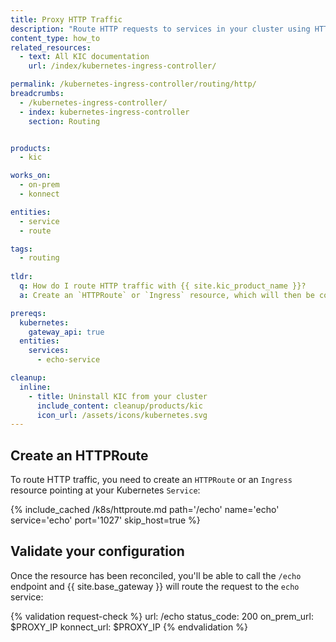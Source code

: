```yaml
---
title: Proxy HTTP Traffic
description: "Route HTTP requests to services in your cluster using HTTPRoute or Ingress"
content_type: how_to
related_resources:
  - text: All KIC documentation
    url: /index/kubernetes-ingress-controller/

permalink: /kubernetes-ingress-controller/routing/http/
breadcrumbs:
  - /kubernetes-ingress-controller/
  - index: kubernetes-ingress-controller
    section: Routing


products:
  - kic

works_on:
  - on-prem
  - konnect

entities:
  - service
  - route

tags:
  - routing
 
tldr:
  q: How do I route HTTP traffic with {{ site.kic_product_name }}?
  a: Create an `HTTPRoute` or `Ingress` resource, which will then be converted into a [{{ site.base_gateway }} Service](/gateway/entities/service/) and [Route](/gateway/entities/route/).

prereqs:
  kubernetes:
    gateway_api: true
  entities:
    services:
      - echo-service

cleanup:
  inline:
    - title: Uninstall KIC from your cluster
      include_content: cleanup/products/kic
      icon_url: /assets/icons/kubernetes.svg
---
```


## Create an HTTPRoute

To route HTTP traffic, you need to create an `HTTPRoute` or an `Ingress` resource pointing at your Kubernetes `Service`:

{% include_cached /k8s/httproute.md path='/echo' name='echo' service='echo' port='1027' skip_host=true %}

## Validate your configuration

Once the resource has been reconciled, you'll be able to call the `/echo` endpoint and {{ site.base_gateway }} will route the request to the `echo` service:


{% validation request-check %}
url: /echo
status_code: 200
on_prem_url: $PROXY_IP
konnect_url: $PROXY_IP
{% endvalidation %}
